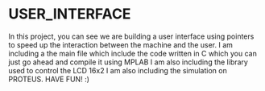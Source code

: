 # USER_INTERFACE
In this project, you can see we are building a user interface using pointers to speed up the interaction between the machine and the user.
I am including a the main file which include the code written in C which you can just go ahead and compile it using MPLAB
I am also including the library used to control the LCD 16x2
I am also including the simulation on PROTEUS.
HAVE FUN! :)
